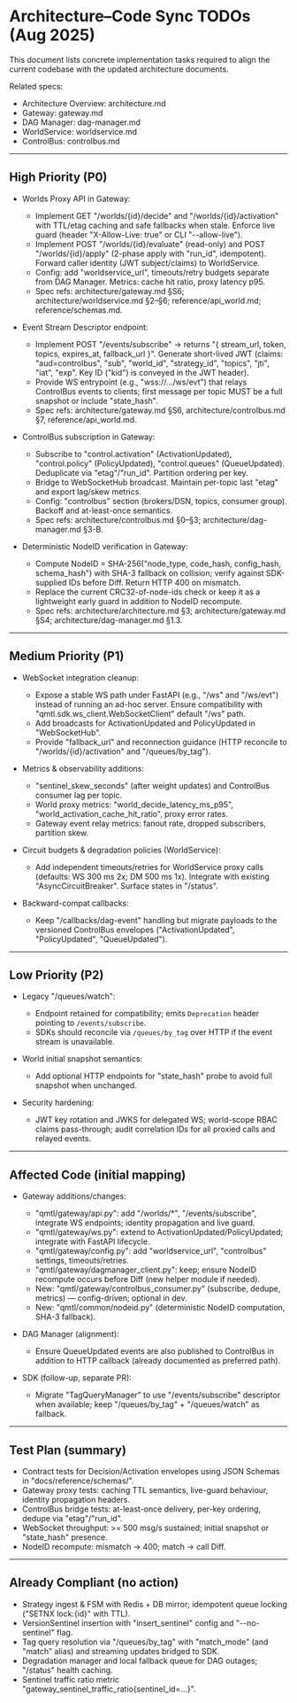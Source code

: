 # Architecture–Code Sync TODOs (Aug 2025)

This document lists concrete implementation tasks required to align the current codebase with the updated architecture documents.

Related specs:
- Architecture Overview: architecture.md
- Gateway: gateway.md
- DAG Manager: dag-manager.md
- WorldService: worldservice.md
- ControlBus: controlbus.md

---

## High Priority (P0)

- Worlds Proxy API in Gateway:
  - Implement GET "/worlds/{id}/decide" and "/worlds/{id}/activation" with TTL/etag caching and safe fallbacks when stale. Enforce live guard (header "X-Allow-Live: true" or CLI "--allow-live").
  - Implement POST "/worlds/{id}/evaluate" (read-only) and POST "/worlds/{id}/apply" (2-phase apply with "run_id", idempotent). Forward caller identity (JWT subject/claims) to WorldService.
  - Config: add "worldservice_url", timeouts/retry budgets separate from DAG Manager. Metrics: cache hit ratio, proxy latency p95.
  - Spec refs: architecture/gateway.md §S6; architecture/worldservice.md §2–§6; reference/api_world.md; reference/schemas.md.

- Event Stream Descriptor endpoint:
  - Implement POST "/events/subscribe" -> returns "{ stream_url, token, topics, expires_at, fallback_url }". Generate short-lived JWT (claims: "aud=controlbus", "sub", "world_id", "strategy_id", "topics", "jti", "iat", "exp". Key ID ("kid") is conveyed in the JWT header).
  - Provide WS entrypoint (e.g., "wss://…/ws/evt") that relays ControlBus events to clients; first message per topic MUST be a full snapshot or include "state_hash".
  - Spec refs: architecture/gateway.md §S6, architecture/controlbus.md §7, reference/api_world.md.

- ControlBus subscription in Gateway:
  - Subscribe to "control.activation" (ActivationUpdated), "control.policy" (PolicyUpdated), "control.queues" (QueueUpdated). Deduplicate via "etag"/"run_id". Partition ordering per key.
  - Bridge to WebSocketHub broadcast. Maintain per-topic last "etag" and export lag/skew metrics.
  - Config: "controlbus" section (brokers/DSN, topics, consumer group). Backoff and at-least-once semantics.
  - Spec refs: architecture/controlbus.md §0–§3; architecture/dag-manager.md §3-B.

- Deterministic NodeID verification in Gateway:
  - Compute NodeID = SHA-256("node_type, code_hash, config_hash, schema_hash") with SHA-3 fallback on collision; verify against SDK-supplied IDs before Diff. Return HTTP 400 on mismatch.
  - Replace the current CRC32-of-node-ids check or keep it as a lightweight early guard in addition to NodeID recompute.
  - Spec refs: architecture/architecture.md §3; architecture/gateway.md §S4; architecture/dag-manager.md §1.3.

---

## Medium Priority (P1)

- WebSocket integration cleanup:
  - Expose a stable WS path under FastAPI (e.g., "/ws" and "/ws/evt") instead of running an ad-hoc server. Ensure compatibility with "qmtl.sdk.ws_client.WebSocketClient" default "/ws" path.
  - Add broadcasts for ActivationUpdated and PolicyUpdated in "WebSocketHub".
  - Provide "fallback_url" and reconnection guidance (HTTP reconcile to "/worlds/{id}/activation" and "/queues/by_tag").

- Metrics & observability additions:
  - "sentinel_skew_seconds" (after weight updates) and ControlBus consumer lag per topic.
  - World proxy metrics: "world_decide_latency_ms_p95", "world_activation_cache_hit_ratio", proxy error rates.
  - Gateway event relay metrics: fanout rate, dropped subscribers, partition skew.

- Circuit budgets & degradation policies (WorldService):
  - Add independent timeouts/retries for WorldService proxy calls (defaults: WS 300 ms 2x; DM 500 ms 1x). Integrate with existing "AsyncCircuitBreaker". Surface states in "/status".

- Backward-compat callbacks:
  - Keep "/callbacks/dag-event" handling but migrate payloads to the versioned ControlBus envelopes ("ActivationUpdated", "PolicyUpdated", "QueueUpdated").

---

## Low Priority (P2)

- Legacy "/queues/watch":
  - Endpoint retained for compatibility; emits ``Deprecation`` header pointing to ``/events/subscribe``.
  - SDKs should reconcile via ``/queues/by_tag`` over HTTP if the event stream is unavailable.

- World initial snapshot semantics:
  - Add optional HTTP endpoints for "state_hash" probe to avoid full snapshot when unchanged.

- Security hardening:
  - JWT key rotation and JWKS for delegated WS; world-scope RBAC claims pass-through; audit correlation IDs for all proxied calls and relayed events.

---

## Affected Code (initial mapping)

- Gateway additions/changes:
  - "qmtl/gateway/api.py": add "/worlds/*", "/events/subscribe", integrate WS endpoints; identity propagation and live guard.
  - "qmtl/gateway/ws.py": extend to ActivationUpdated/PolicyUpdated; integrate with FastAPI lifecycle.
  - "qmtl/gateway/config.py": add "worldservice_url", "controlbus" settings, timeouts/retries.
  - "qmtl/gateway/dagmanager_client.py": keep; ensure NodeID recompute occurs before Diff (new helper module if needed).
  - New: "qmtl/gateway/controlbus_consumer.py" (subscribe, dedupe, metrics) — config-driven; optional in dev.
  - New: "qmtl/common/nodeid.py" (deterministic NodeID computation, SHA-3 fallback).

- DAG Manager (alignment):
  - Ensure QueueUpdated events are also published to ControlBus in addition to HTTP callback (already documented as preferred path).

- SDK (follow-up, separate PR):
  - Migrate "TagQueryManager" to use "/events/subscribe" descriptor when available; keep "/queues/by_tag" + "/queues/watch" as fallback.

---

## Test Plan (summary)

- Contract tests for Decision/Activation envelopes using JSON Schemas in "docs/reference/schemas/".
- Gateway proxy tests: caching TTL semantics, live-guard behaviour, identity propagation headers.
- ControlBus bridge tests: at-least-once delivery, per-key ordering, dedupe via "etag"/"run_id".
- WebSocket throughput: >= 500 msg/s sustained; initial snapshot or "state_hash" presence.
- NodeID recompute: mismatch -> 400; match -> call Diff.

---

## Already Compliant (no action)

- Strategy ingest & FSM with Redis + DB mirror; idempotent queue locking ("SETNX lock:{id}" with TTL).
- VersionSentinel insertion with "insert_sentinel" config and "--no-sentinel" flag.
- Tag query resolution via "/queues/by_tag" with "match_mode" (and "match" alias) and streaming updates bridged to SDK.
- Degradation manager and local fallback queue for DAG outages; "/status" health caching.
- Sentinel traffic ratio metric "gateway_sentinel_traffic_ratio{sentinel_id=...}".
